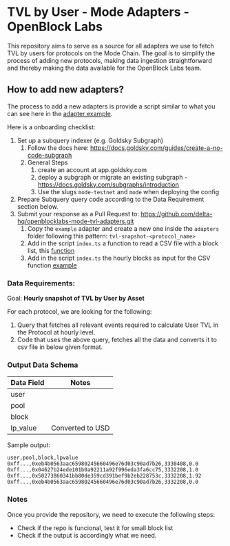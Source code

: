 # TVL by User - Mode Adapters - OpenBlock Labs

This repository aims to serve as a source for all adapters we use to fetch TVL by users for protocols on the Mode Chain. The goal is to simplify the process of adding new protocols, making data ingestion straightforward and thereby making the data available for the OpenBlock Labs team.

## How to add new adapters?

The process to add a new adapters is provide a script similar to what you can see here in the [adapter example](https://github.com/delta-hq/openblocklabs-mode-tvl-adapters/tree/main/adapters/example/). 

Here is a onboarding checklist:

1.  Set up a subquery indexer (e.g. Goldsky Subgraph)
    1.  Follow the docs here: https://docs.goldsky.com/guides/create-a-no-code-subgraph
    2. General Steps
        1.  create an account at app.goldsky.com
        2.  deploy a subgraph or migrate an existing subgraph - https://docs.goldsky.com/subgraphs/introduction
        3.  Use the slugs `mode-testnet` and `mode` when deploying the config
2.  Prepare Subquery query code according to the Data Requirement section below.
3.  Submit your response as a Pull Request to: https://github.com/delta-hq/openblocklabs-mode-tvl-adapters.git
    1.  Copy the `example` adapter and create a new one inside the `adapters` folder following this pattern: `tvl-snapshot-<protocol_name>`
    2.  Add in the script `index.ts` a function to read a CSV file with a block list, this [function](https://github.com/delta-hq/openblocklabs-mode-tvl-adapters/blob/main/adapters/example/src/index.ts#L52)
    3.  Add in the script `index.ts` the hourly blocks as input for the CSV function [example](https://github.com/delta-hq/openblocklabs-mode-tvl-adapters/blob/main/adapters/example/src/index.ts#L78)


### Data Requirements:
Goal: **Hourly snapshot of TVL by User by Asset**

For each protocol, we are looking for the following: 
1.  Query that fetches all relevant events required to calculate User TVL in the Protocol at hourly level.
2.  Code that uses the above query, fetches all the data and converts it to csv file in below given format.


### Output Data Schema

| Data Field                | Notes                                                                                  |
|---------------------------|----------------------------------------------------------------------------------------|
| user                      |                                                                                        |
| pool                      |                                                                                        |
| block                     |                                                                                        |
| lp_value                  | Converted to USD                                                                       |


Sample output:
```
user,pool,block,lpvalue
0xff...,0xeb4b0563aac65980245660496e76d03c90ad7b26,3330408,0.0
0xff...,0x04627b24ede101b0a92211a92f996eda3fa6cc75,3332208,1.0
0xff...,0x50273860341bb80de359cd391bef9b2eb228753c,3332208,1.92
0xff...,0xeb4b0563aac65980245660496e76d03c90ad7b26,3332208,0.0
```

### Notes

Once you provide the repository, we need to execute the following steps:
* Check if the repo is funcional, test it for small block list
* Check if the output is accordingly what we need.